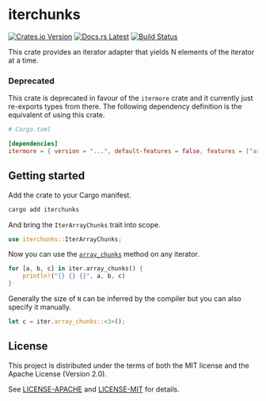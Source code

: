 <!-- Generated by cargo-onedoc. DO NOT EDIT. -->

# iterchunks

[![Crates.io Version](https://badgers.space/crates/version/iterchunks)](https://crates.io/crates/iterchunks)
[![Docs.rs Latest](https://badgers.space/badge/docs.rs/latest/blue)](https://docs.rs/iterchunks)
[![Build Status](https://badgers.space/github/checks/rossmacarthur/itermore?label=build)](https://github.com/rossmacarthur/itermore/actions/workflows/build.yaml)

This crate provides an iterator adapter that yields N elements of the
iterator at a time.

### Deprecated

This crate is deprecated in favour of the `itermore` crate and it
currently just re-exports types from there. The following dependency
definition is the equivalent of using this crate.

```toml
# Cargo.toml

[dependencies]
itermore = { version = "...", default-features = false, features = ["array_chunks"] }
```

## Getting started

Add the crate to your Cargo manifest.

```sh
cargo add iterchunks
```

And bring the `IterArrayChunks` trait into scope.

```rust
use iterchunks::IterArrayChunks;
```

Now you can use the [`array_chunks`] method on any iterator.

```rust
for [a, b, c] in iter.array_chunks() {
    println!("{} {} {}", a, b, c)
}
```

Generally the size of `N` can be inferred by the compiler but you can also
specify it manually.

```rust
let c = iter.array_chunks::<3>();
```

[`array_chunks`]: IterArrayChunks::array_chunks

## License

This project is distributed under the terms of both the MIT license and the Apache License (Version 2.0).

See [LICENSE-APACHE](LICENSE-APACHE) and [LICENSE-MIT](LICENSE-MIT) for details.
